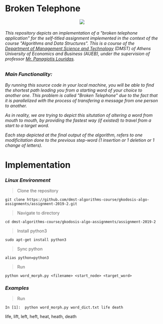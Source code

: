 # Broken Telephone

<p align="center">
  <img src="http://q3research.com/wp-content/uploads/2014/02/Screen-Shot-2014-02-12-at-10.31.09-AM.png">
</p>

###### *This repository depicts an implementation of a "broken telephone application" for the self-titled assignment implemented in the context of the course "Algorithms and Data Structures". This is a course of the [Department of Management Science and Technology](https://www.dept.aueb.gr/en/dmst) (DMST) of Athens University of Economics and Business (AUEB), under the supervision of professor [Mr. Panagiotis Louridas](https://github.com/louridas).*

### *Main Functionality:*

*By running this source code in your local machine, you will be able to find the shortest path leading you from a starting word of your choice to another one. This problem is called "Broken Telephone" due to the fact that it is parallelized with the process of transfering a message from one person to another.*

*As in reality, we are trying to depict this situtation of altering a word from mouth to mouth, by providing the fastest way (if existed) to travel from a start to a target word.* 

*Each step depicted at the final output of the algorithm, refers to one modificitation done to the previous step-word (1 insertion or 1 deletion or 1 change of letters).*



# Implementation


### *Linux Environment*


> Clone the repository

```
git clone https://github.com/dmst-algorithms-course/gkodosis-algo-assignments/assignment-2019-2.git
```

> Navigate to directory

```
cd dmst-algorithms-course/gkodosis-algo-assignments/assignment-2019-2
```

> Install python3

```
sudo apt-get install python3
```

> Sync python

```
alias python=python3
```

> Run 

```
python word_morph.py <filename> <start_node> <target_word>
```

### *Examples*

> Run 

```
In [1]:  python word_morph.py word_dict.txt life death
```
  life, lift, left, heft, heat, heath, death
